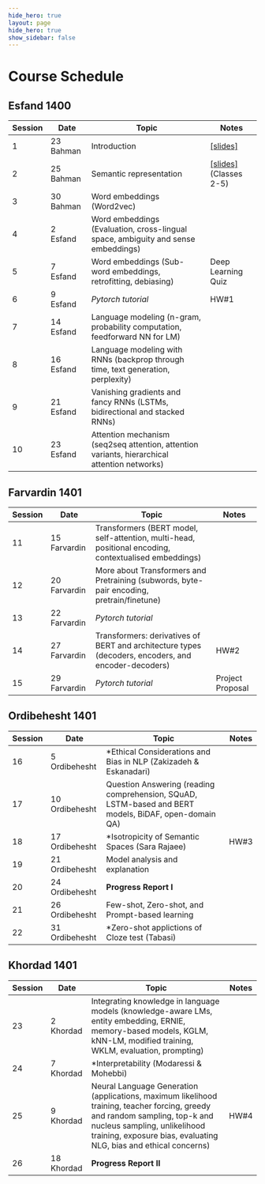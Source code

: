 ```yaml
---
hide_hero: true
layout: page
hide_hero: true
show_sidebar: false
---
```


# Course Schedule

## Esfand 1400

| Session 	| Date	| Topic | Notes |
|------|------|------|------|
| 1 | 23 Bahman | Introduction	| [[slides]](https://github.com/teias-courses/nlp00/blob/gh-pages/slides/C1-Introduction.pdf) |
| 2 | 25 Bahman | Semantic representation | [[slides]](https://github.com/teias-courses/nlp00/blob/gh-pages/slides/C2-Semantic_Representation.pdf) (Classes 2-5) |
| 3 | 30 Bahman | Word embeddings	(Word2vec) | |
| 4 | 2 Esfand  | Word embeddings (Evaluation, cross-lingual space, ambiguity and sense embeddings)	| |
| 5 | 7 Esfand  | Word embeddings (Sub-word embeddings, retrofitting, debiasing) | Deep Learning Quiz |
| 6 | 9 Esfand  | *Pytorch tutorial*| HW#1 |
| 7 | 14 Esfand | Language modeling	(n-gram, probability computation, feedforward NN for LM) ||
| 8 | 16 Esfand | Language modeling with RNNs	(backprop through time, text generation, perplexity) ||
| 9 | 21 Esfand | Vanishing gradients and fancy RNNs (LSTMs, bidirectional and stacked RNNs) ||
| 10 | 23 Esfand | Attention mechanism (seq2seq attention, attention variants, hierarchical attention networks) ||


## Farvardin 1401

| Session 	| Date	| Topic | Notes |
|------|------|------|------|
| 11 | 15 Farvardin | Transformers (BERT model, self-attention, multi-head, positional encoding, contextualised embeddings) ||
| 12 | 20 Farvardin | More about Transformers and Pretraining (subwords, byte-pair encoding, pretrain/finetune) ||
| 13 | 22 Farvardin | *Pytorch tutorial* ||
| 14 | 27 Farvardin | Transformers: derivatives of BERT and architecture types (decoders, encoders, and encoder-decoders) | HW#2 |
| 15 | 29 Farvardin | *Pytorch tutorial* | Project Proposal |

## Ordibehesht 1401

| Session 	| Date	| Topic | Notes |
|------|------|------|------|
| 16 | 5 Ordibehesht | \*Ethical Considerations and Bias in NLP (Zakizadeh & Eskanadari) ||
| 17 | 10 Ordibehesht | Question Answering (reading comprehension, SQuAD, LSTM-based and BERT models, BiDAF, open-domain QA) ||
| 18 | 17 Ordibehesht | \*Isotropicity of Semantic Spaces (Sara Rajaee) | HW#3 |
| 19 | 21 Ordibehesht | Model analysis and explanation ||
| 20 | 24 Ordibehesht | **Progress Report I** ||
| 21 | 26 Ordibehesht | Few-shot, Zero-shot, and Prompt-based learning ||
| 22 | 31 Ordibehesht | \*Zero-shot applictions of Cloze test (Tabasi)  ||

## Khordad 1401

| Session 	| Date	| Topic | Notes |
|------|------|------|------|
| 23 | 2 Khordad | Integrating knowledge in language models (knowledge-aware LMs, entity embedding, ERNIE, memory-based models, KGLM, kNN-LM, modified training, WKLM, evaluation, prompting) ||
| 24 | 7 Khordad | \*Interpretability (Modaressi & Mohebbi) ||
| 25 | 9 Khordad | Neural Language Generation (applications, maximum likelihood training, teacher forcing, greedy and random sampling, top-k and nucleus sampling, unlikelihood training, exposure bias, evaluating NLG, bias and ethical concerns) | HW#4 |
| 26 | 18 Khordad | **Progress Report II** ||
